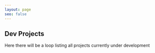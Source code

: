 ```yaml
---
layout: page
seo: false
---
```


## Dev Projects

Here there will be a loop listing all projects currently under development
